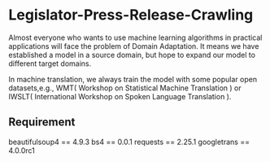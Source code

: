 # Legislator-Press-Release-Crawling

Almost everyone who wants to use machine learning algorithms in practical applications will face the problem of Domain Adaptation. It means we have established a model in a  source domain, but hope to expand our model to different target domains.

In machine translation, we always train the model with some popular open datasets,e.g., WMT( Workshop on Statistical Machine Translation ) or IWSLT( International Workshop on Spoken Language Translation ).


## Requirement

beautifulsoup4 == 4.9.3
bs4 == 0.0.1
requests == 2.25.1
googletrans == 4.0.0rc1
